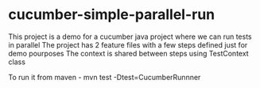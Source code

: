 # cucumber-simple-parallel-run
This project is  a demo for a cucumber java project where we can run tests in parallel 
The project has 2 feature files with a few steps defined just for demo pourposes
The context is shared between steps using TestContext class

To run it from maven - mvn test -Dtest=CucumberRunnner

